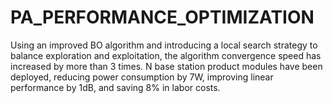 # PA_PERFORMANCE_OPTIMIZATION
Using an improved BO algorithm and introducing a local search strategy to balance exploration and exploitation, the algorithm convergence speed has increased by more than 3 times. N base station product modules have been deployed, reducing power consumption by 7W, improving linear performance by 1dB, and saving 8% in labor costs.
